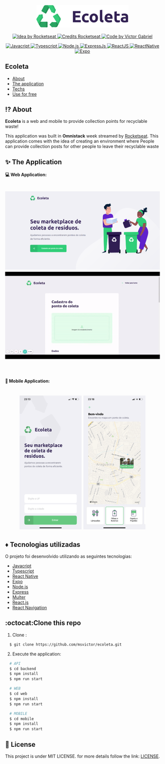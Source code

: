 <h3 align="center">
    <img alt="Logo" title="#logo" width="300px" src="github/logo.svg">
</h3>

<p align="center">
  <a href="https://rocketseat.com.br">
    <img alt="Idea by Rocketseat" src="https://img.shields.io/badge/idea%20by-Rocketseat-%237519C1">
  </a>
  <a href="https://rocketseat.com.br">
    <img alt="Credits Rocketseat" src="https://img.shields.io/badge/credits%20-Rocketseat-%237519C1">
  </a>
   <a href="https://github.com/msvictor">
    <img alt="Code by Victor Gabriel" src="https://img.shields.io/badge/code%20by-Victor Gabriel-%23E02041">
  </a>
</p>

<p align="center">
  <a href="https://developer.mozilla.org/pt-BR/docs/Web/JavaScript">
    <img alt="Javacript" src="https://img.shields.io/badge/Javacript-%23D1CB36">
  </a>
  <a href="https://www.typescriptlang.org/">
    <img alt="Typescript" src="https://img.shields.io/badge/Typescript-%23007acc">
  </a>
    <a href="https://nodejs.org/en/">
    <img alt="Node.js" src="https://img.shields.io/badge/Node.js-%2341B879">
  </a>
  <a href="https://expressjs.com/pt-br/">
    <img alt="ExpressJs" src="https://img.shields.io/badge/ExpressJs-%23000000">
  </a>

  <a href="https://pt-br.reactjs.org/">
    <img alt="ReactJS" src="https://img.shields.io/badge/ReactJS-%2315BED1">
  </a>
  <a href="https://reactnative.dev/">
    <img alt="ReactNative" src="https://img.shields.io/badge/React Native-%235465D1">
  </a>
  <a href="https://docs.expo.dev/">
    <img alt="Expo" src="https://img.shields.io/badge/Expo-%23CFCFCF">
  </a>
</p>



## Ecoleta

- [About](#about)
- [The application](#application)
- [Techs](#techs)
- [Use for free](#use)

<a id="about"></a>

## :interrobang:  About

<strong>Ecoleta</strong> is a web and mobile to provide collection points for recyclable waste!

This application was built in <strong>Omnistack</strong> week streamed by [Rocketseat](https://rocketseat.com.br/). This application comes with the idea of ​​creating an environment where People can provide collection posts for other people to leave their recyclable waste

<a id="application"></a>

## :sparkles:  The Application

#### :computer:  Web Application:

<h1 align="center">
    <img alt="Web" src="github/web_home.png" width="900px">
    <img alt="Web" src="github/web_form.gif" width="900px">
</h1>

<br>

#### :iphone:  Mobile Application:

<h1 align="center">
    <img alt="Mobile" src="github/mobile_home.png" width="40%">
    <img alt="Mobile" src="github/mobile_map.png" width="40%">
</h1>


<a id="techs"></a>

## :diamonds:  Tecnologias utilizadas

O projeto foi desenvolvido utilizando as seguintes tecnologias:

- [Javacript](https://developer.mozilla.org/pt-BR/docs/Web/JavaScript)
- [Typescript](https://www.typescriptlang.org/)
- [React Native](https://reactnative.dev/docs/getting-started)
- [Expo](https://docs.expo.dev/)
- [Node.js](https://nodejs.org/en/)
- [Express](https://expressjs.com/)
- [Multer](https://www.npmjs.com/package/multer)
- [React.js](https://reactjs.org/)
- [React Navigation](https://reactnavigation.org/)

<a id="use"></a>

## :octocat:Clone this repo

1. Clone :

```sh
  $ git clone https://github.com/msvictor/ecoleta.git
```

2. Execute the application:

```sh
  # API
  $ cd backend
  $ npm install
  $ npm run start
```
```sh
  # WEB
  $ cd web
  $ npm install
  $ npm run start
```

```sh
  # MOBILE
  $ cd mobile
  $ npm install
  $ npm run start
```

## :memo: License

This project is under MIT LICENSE. for more details follow the link: [LICENSE](LICENSE).